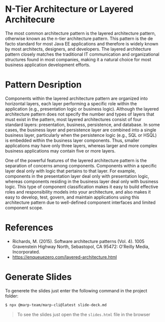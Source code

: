 # N-Tier Architecture or Layered Architecure

The most common architecture pattern is the layered architecture pattern, otherwise known as the n-tier architecture pattern. This pattern is the de facto standard for most Java EE applications and therefore is widely known by most architects, designers, and developers. The layered architecture pattern closely matches the traditional IT communication and organizational structures found in most companies, making it a natural choice for most business application development efforts.

# Pattern Desription

Components within the layered architecture pattern are organized into horizontal layers, each layer performing a specific role within the application (e.g., presentation logic or business logic). Although the layered architecture pattern does not specify the number and types of layers that must exist in the pattern, most layered architectures consist of four standard layers: presentation, business, persistence, and database. In some cases, the business layer and persistence layer are combined into a single business layer, particularly when the persistence logic (e.g., SQL or HSQL) is embedded within the business layer components. Thus, smaller applications may have only three layers, whereas larger and more complex business applications may contain five or more layers.

One of the powerful features of the layered architecture pattern is the separation of concerns among components. Components within a specific layer deal only with logic that pertains to that layer. For example, components in the presentation layer deal only with presentation logic, whereas components residing in the business layer deal only with business logic. This type of component classification makes it easy to build effective roles and responsibility models into your architecture, and also makes it easy to develop, test, govern, and maintain applications using this architecture pattern due to well-defined component interfaces and limited component scope.
# References

- Richards, M. (2015). Software architecture patterns (Vol. 4). 1005 Gravenstein Highway North, Sebastopol, CA 95472: O'Reilly Media, Incorporated.
- https://enqueuezero.com/layered-architecture.html

# Generate Slides
To generete the slides just enter the following command in the project folder:

```sh
$ npx @marp-team/marp-cli@latest slide-deck.md
```
> To see the slides just open the the `slides.html` file in the browser